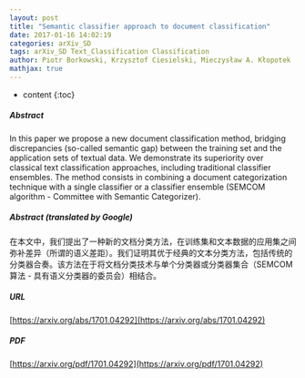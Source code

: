 ```yaml
---
layout: post
title: "Semantic classifier approach to document classification"
date: 2017-01-16 14:02:19
categories: arXiv_SD
tags: arXiv_SD Text_Classification Classification
author: Piotr Borkowski, Krzysztof Ciesielski, Mieczysław A. Kłopotek
mathjax: true
---
```


* content
{:toc}

##### Abstract
In this paper we propose a new document classification method, bridging discrepancies (so-called semantic gap) between the training set and the application sets of textual data. We demonstrate its superiority over classical text classification approaches, including traditional classifier ensembles. The method consists in combining a document categorization technique with a single classifier or a classifier ensemble (SEMCOM algorithm - Committee with Semantic Categorizer).

##### Abstract (translated by Google)
在本文中，我们提出了一种新的文档分类方法，在训练集和文本数据的应用集之间弥补差异（所谓的语义差距）。我们证明其优于经典的文本分类方法，包括传统的分类器合奏。该方法在于将文档分类技术与单个分类器或分类器集合（SEMCOM算法 - 具有语义分类器的委员会）相结合。

##### URL
[https://arxiv.org/abs/1701.04292](https://arxiv.org/abs/1701.04292)

##### PDF
[https://arxiv.org/pdf/1701.04292](https://arxiv.org/pdf/1701.04292)

